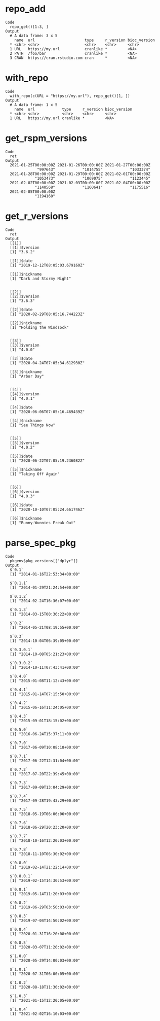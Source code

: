 # repo_add

    Code
      repo_get()[1:3, ]
    Output
      # A data frame: 3 x 5
        name  url                      type     r_version bioc_version
      * <chr> <chr>                    <chr>    <chr>     <chr>       
      1 URL   https://my.url           cranlike *         <NA>        
      2 PATH  /foo/bar                 cranlike *         <NA>        
      3 CRAN  https://cran.rstudio.com cran     *         <NA>        

# with_repo

    Code
      with_repo(c(URL = "https://my.url"), repo_get()[1, ])
    Output
      # A data frame: 1 x 5
        name  url            type     r_version bioc_version
      * <chr> <chr>          <chr>    <chr>     <chr>       
      1 URL   https://my.url cranlike *         <NA>        

# get_rspm_versions

    Code
      ret
    Output
      2021-01-25T00:00:00Z 2021-01-26T00:00:00Z 2021-01-27T00:00:00Z 
                  "997643"            "1014755"            "1033374" 
      2021-01-28T00:00:00Z 2021-01-29T00:00:00Z 2021-02-01T00:00:00Z 
                 "1053473"            "1069075"            "1123445" 
      2021-02-02T00:00:00Z 2021-02-03T00:00:00Z 2021-02-04T00:00:00Z 
                 "1140568"            "1160641"            "1175516" 
      2021-02-05T00:00:00Z 
                 "1194160" 

# get_r_versions

    Code
      ret
    Output
      [[1]]
      [[1]]$version
      [1] "3.6.2"
      
      [[1]]$date
      [1] "2019-12-12T08:05:03.679160Z"
      
      [[1]]$nickname
      [1] "Dark and Stormy Night"
      
      
      [[2]]
      [[2]]$version
      [1] "3.6.3"
      
      [[2]]$date
      [1] "2020-02-29T08:05:16.744223Z"
      
      [[2]]$nickname
      [1] "Holding the Windsock"
      
      
      [[3]]
      [[3]]$version
      [1] "4.0.0"
      
      [[3]]$date
      [1] "2020-04-24T07:05:34.612930Z"
      
      [[3]]$nickname
      [1] "Arbor Day"
      
      
      [[4]]
      [[4]]$version
      [1] "4.0.1"
      
      [[4]]$date
      [1] "2020-06-06T07:05:16.469439Z"
      
      [[4]]$nickname
      [1] "See Things Now"
      
      
      [[5]]
      [[5]]$version
      [1] "4.0.2"
      
      [[5]]$date
      [1] "2020-06-22T07:05:19.236082Z"
      
      [[5]]$nickname
      [1] "Taking Off Again"
      
      
      [[6]]
      [[6]]$version
      [1] "4.0.3"
      
      [[6]]$date
      [1] "2020-10-10T07:05:24.661746Z"
      
      [[6]]$nickname
      [1] "Bunny-Wunnies Freak Out"
      
      

# parse_spec_pkg

    Code
      pkgenv$pkg_versions[["dplyr"]]
    Output
      $`0.1`
      [1] "2014-01-16T22:53:34+00:00"
      
      $`0.1.1`
      [1] "2014-01-29T21:24:54+00:00"
      
      $`0.1.2`
      [1] "2014-02-24T16:36:07+00:00"
      
      $`0.1.3`
      [1] "2014-03-15T00:36:22+00:00"
      
      $`0.2`
      [1] "2014-05-21T08:19:55+00:00"
      
      $`0.3`
      [1] "2014-10-04T06:39:05+00:00"
      
      $`0.3.0.1`
      [1] "2014-10-08T05:21:23+00:00"
      
      $`0.3.0.2`
      [1] "2014-10-11T07:43:41+00:00"
      
      $`0.4.0`
      [1] "2015-01-08T11:12:43+00:00"
      
      $`0.4.1`
      [1] "2015-01-14T07:15:50+00:00"
      
      $`0.4.2`
      [1] "2015-06-16T11:24:05+00:00"
      
      $`0.4.3`
      [1] "2015-09-01T18:15:02+00:00"
      
      $`0.5.0`
      [1] "2016-06-24T15:37:11+00:00"
      
      $`0.7.0`
      [1] "2017-06-09T10:08:18+00:00"
      
      $`0.7.1`
      [1] "2017-06-22T12:31:04+00:00"
      
      $`0.7.2`
      [1] "2017-07-20T22:39:45+00:00"
      
      $`0.7.3`
      [1] "2017-09-09T13:04:29+00:00"
      
      $`0.7.4`
      [1] "2017-09-28T19:43:29+00:00"
      
      $`0.7.5`
      [1] "2018-05-19T06:06:06+00:00"
      
      $`0.7.6`
      [1] "2018-06-29T20:23:20+00:00"
      
      $`0.7.7`
      [1] "2018-10-16T12:20:03+00:00"
      
      $`0.7.8`
      [1] "2018-11-10T06:30:02+00:00"
      
      $`0.8.0`
      [1] "2019-02-14T21:22:14+00:00"
      
      $`0.8.0.1`
      [1] "2019-02-15T14:30:53+00:00"
      
      $`0.8.1`
      [1] "2019-05-14T11:20:03+00:00"
      
      $`0.8.2`
      [1] "2019-06-29T03:50:03+00:00"
      
      $`0.8.3`
      [1] "2019-07-04T14:50:02+00:00"
      
      $`0.8.4`
      [1] "2020-01-31T16:20:08+00:00"
      
      $`0.8.5`
      [1] "2020-03-07T11:20:02+00:00"
      
      $`1.0.0`
      [1] "2020-05-29T14:00:03+00:00"
      
      $`1.0.1`
      [1] "2020-07-31T06:00:05+00:00"
      
      $`1.0.2`
      [1] "2020-08-18T11:30:02+00:00"
      
      $`1.0.3`
      [1] "2021-01-15T12:20:05+00:00"
      
      $`1.0.4`
      [1] "2021-02-02T16:10:03+00:00"
      

